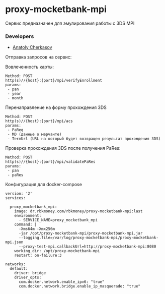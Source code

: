 # proxy-mocketbank-mpi

Сервис предназначен для эмулирования работы с 3DS MPI


### Developers

- [Anatoly Cherkasov](https://github.com/avcherkasov)
 
Отправка запросов на сервис:

Вовлеченность карты:
```
Method: POST
http(s)//{host}:{port}/mpi/verifyEnrollment
params:
 - pan
 - year
 - month
```

Перенаправление на форму прохождения 3DS

```
Method: POST
http(s)//{host}:{port}/mpi/acs
params:
 - PaReq
 - MD (данные о мерчанте)
 - TermUrl (URL на который будет возвращен результат прохождения 3DS)
```

Проверка прохождения 3DS после получения PaRes:
```
Method: POST
http(s)//{host}:{port}/mpi/validatePaRes
params:
 - pan
 - paRes
```


Конфигурация для docker-compose

```
version: '2'
services:

  proxy_mocketbank_mpi:
    image: dr.rbkmoney.com/rbkmoney/proxy-mocketbank-mpi:last
    environment:
      - SERVICE_NAME=proxy_mocketbank_mpi
    command: |
      -Xms64m -Xmx256m
      -jar /opt/proxy-mocketbank-mpi/proxy-mocketbank-mpi.jar
      --logging.file=/var/log/proxy-mocketbank-mpi/proxy-mocketbank-mpi.json
      --proxy-test-mpi.callbackUrl=http://proxy-mocketbank-mpi:8080
    working_dir: /opt/proxy-mocketbank-mpi
    restart: on-failure:3
    
networks:
  default:
    driver: bridge
    driver_opts:
      com.docker.network.enable_ipv6: "true"
      com.docker.network.bridge.enable_ip_masquerade: "true"
```
